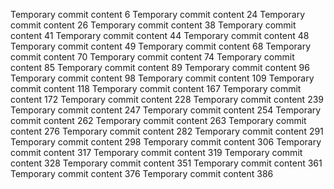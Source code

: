 Temporary commit content 6
Temporary commit content 24
Temporary commit content 26
Temporary commit content 38
Temporary commit content 41
Temporary commit content 44
Temporary commit content 48
Temporary commit content 49
Temporary commit content 68
Temporary commit content 70
Temporary commit content 74
Temporary commit content 85
Temporary commit content 89
Temporary commit content 96
Temporary commit content 98
Temporary commit content 109
Temporary commit content 118
Temporary commit content 167
Temporary commit content 172
Temporary commit content 228
Temporary commit content 239
Temporary commit content 247
Temporary commit content 254
Temporary commit content 262
Temporary commit content 263
Temporary commit content 276
Temporary commit content 282
Temporary commit content 291
Temporary commit content 298
Temporary commit content 306
Temporary commit content 317
Temporary commit content 319
Temporary commit content 328
Temporary commit content 351
Temporary commit content 361
Temporary commit content 376
Temporary commit content 386
